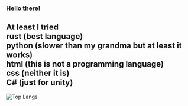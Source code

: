 ### Hello there!
At least I tried   
rust (best language)   
python (slower than my grandma but at least it works)   
html (this is not a programming language)   
css (neither it is)   
C# (just for unity)   
---   
![Top Langs](https://github-readme-stats.vercel.app/api/top-langs/?username=CyanUnderscore&layout=compact&theme=dark)
